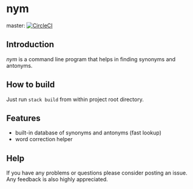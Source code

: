 # nym

master: [![CircleCI](https://circleci.com/gh/khrynczenko/nym/tree/master.svg?style=svg)](https://circleci.com/gh/khrynczenko/nym/tree/master)  

## Introduction

*nym* is a command line program that helps in finding synonyms and antonyms. 

## How to build
Just run 
`stack build` from within project root directory.

## Features
- built-in database of synonyms and antonyms (fast lookup)
- word correction helper

## Help
If you have any problems or questions please consider posting an issue. Any 
feedback is also highly appreciated.